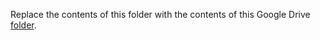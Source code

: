 Replace the contents of this folder with the contents of this Google Drive [folder](https://drive.google.com/drive/folders/1CCU1zuibrPOZHK6NAAAVrX5TKQZZOMTF?usp=sharing). 
